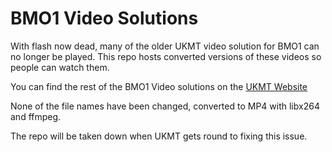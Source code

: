 # BMO1 Video Solutions


With flash now dead, many of the older UKMT video solution for BMO1 can no longer be played. This repo hosts converted versions of these videos so people can watch them. 

You can find the rest of the BMO1 Video solutions on the [UKMT Website](https://bmos.ukmt.org.uk/solutions/)

None of the file names have been changed, converted to MP4 with libx264 and ffmpeg.

The repo will be taken down when UKMT gets round to fixing this issue.
